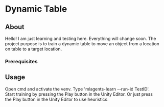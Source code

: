 # Dynamic Table

## About <a name = "about"></a>

Hello! I am just learning and testing here. Everything will change soon. The project purpose is to train a dynamic table to move an object from a location on table to a target location.

### Prerequisites <a name = "prerequisites"></a>

<!-- #### CPU Training (For an Older Version of the Repo)

Download ML Agents package from Unity Package Manager.
Create a new python (version 3.9.13) venv with the [requirements.txt](requirements.txt) file.
Test the mlagents by writing on cmd 'mlagents-learn -h' after activating the environment.

#### GPU Training

Download ML Agents package from Unity Package Manager.
Create a  conda (with python version 3.9.13) venv with the [requirements.txt](Docs/requirements.txt) (use pip install -r requirements.txt) file.
Upgrade and add some packages to conda venv -> pip install --upgrade setuptools pip wheel, pip install nvidia-pyindex, conda install cuda -c nvidia/label/cuda-11.8.0
Download Cuda11.8 and Visual Studio (I use 2019. 2022 does not work.).
Test cuda -> open cmd, type python, import torch, print(torch.cuda.is_available()) -> expect true
Test the mlagents by writing on cmd 'mlagents-learn -h' after activating the environment.
You can check [requirementsConda.txt](Docs/requirementsConda.txt). -->

## Usage <a name = "usage"></a>

Open cmd and activate the venv. Type 'mlagents-learn --run-id TestID'. Start training by pressing the Play button in the Unity Editor.
Or just press the Play button in the Unity Editor to use heuristics.
